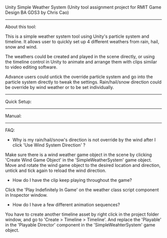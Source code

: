 Unity Simple Weather System
(Unity tool assignment project for RMIT Game Design BA GDS3 by Chris Cao)

-------------------------

About this tool:

This is a simple weather system tool using Unity's particle system and timeline. It allows user to quickly set up 4 different weathers from rain, hail, snow and wind. 

The weathers could be created and played in the scene directly, or using the timeline control in Unity to animate and arrange them with clips similar to video editing software.

Advance users could untick the override particle system and go into the particle system directly to tweak the settings. Rain/hail/snow direction could be override by wind weather or to be set individually. 


-------------------------

Quick Setup:


-------------------------

Manual:


-------------------------

FAQ:

- Why is my rain/hail/snow's direction is not override by the wind after I click 'Use Wind System Direction' ?

Make sure there is a wind weather game object in the scene by clicking 'Create Wind Game Object' in the 'SimpleWeatherSystem' game object. Move and rotate the wind game object to the desired location and direction, untick and tick again to reload the wind direction.


- How do I have the clip keep playing throughout the game?

Click the 'Play Indefinitely In Game' on the weather class script component in Inspector window.



- How do I have a few different animation sequences?

You have to create another timeline asset by right click in the project folder window, and go to 'Create > Timeline > Timeline'. And replace the 'Playable' in the 'Playable Director' component in the 'SimpleWeahterSystem' game object.
